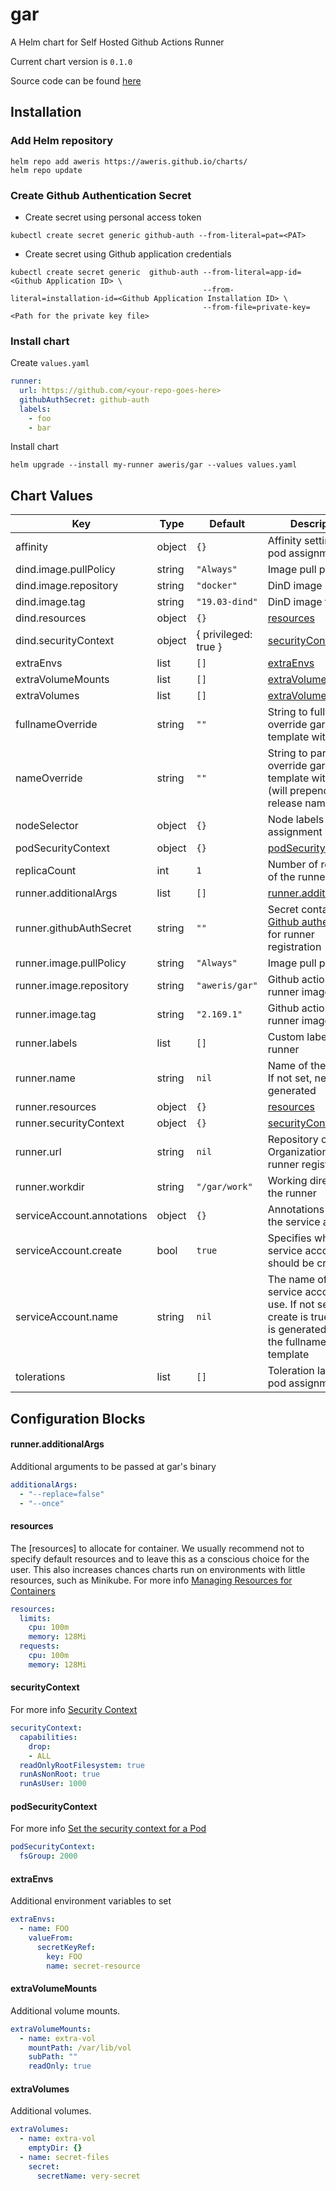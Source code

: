 gar
===
A Helm chart for Self Hosted Github Actions Runner

Current chart version is `0.1.0`

Source code can be found [here](https://github.com/aweris/github-actions-runner)

## Installation

### Add Helm repository

```shell
helm repo add aweris https://aweris.github.io/charts/
helm repo update
```

### Create Github Authentication Secret

- Create secret using personal access token

```shell
kubectl create secret generic github-auth --from-literal=pat=<PAT>
```

- Create secret using Github application credentials

```
kubectl create secret generic  github-auth --from-literal=app-id=<Github Application ID> \
                                           --from-literal=installation-id=<Github Application Installation ID> \
                                           --from-file=private-key=<Path for the private key file>
```

### Install chart

Create `values.yaml`

```yaml
runner:
  url: https://github.com/<your-repo-goes-here>
  githubAuthSecret: github-auth
  labels:
    - foo
    - bar
```

Install chart

```shell
helm upgrade --install my-runner aweris/gar --values values.yaml
```

## Chart Values

| Key | Type | Default | Description |
|-----|------|---------|-------------|
| affinity | object | `{}` | Affinity settings for pod assignment |
| dind.image.pullPolicy | string | `"Always"` | Image pull policy |
| dind.image.repository | string | `"docker"` | DinD image name |
| dind.image.tag | string | `"19.03-dind"` | DinD image tag |
| dind.resources | object | `{}` | [resources](#resources) |
| dind.securityContext | object | { privileged: true } | [securityContext](#securitycontext) |
| extraEnvs | list | `[]` | [extraEnvs](#extraenvs) |
| extraVolumeMounts | list | `[]` | [extraVolumeMounts](#extravolumemounts) |
| extraVolumes | list | `[]` | [extraVolumes](#extravolumes) |
| fullnameOverride | string | `""` | String to fully override gar.fullname template with a string |
| nameOverride | string | `""` | String to partially override gar.fullname template with a string (will prepend the release name) |
| nodeSelector | object | `{}` | Node labels for pod assignment |
| podSecurityContext | object | `{}` | [podSecurityContext](#podsecuritycontext) |
| replicaCount | int | `1` | Number of replicas of the runner pod |
| runner.additionalArgs | list | `[]` | [runner.additionalArgs](#runneradditionalargs) |
| runner.githubAuthSecret | string | `""` | Secret contains [Github authentication](#create-github-authentication-secret) for runner registration |
| runner.image.pullPolicy | string | `"Always"` | Image pull policy |
| runner.image.repository | string | `"aweris/gar"` | Github actions runner image name |
| runner.image.tag | string | `"2.169.1"` | Github actions runner image tag |
| runner.labels | list | `[]` | Custom labels for the runner |
| runner.name | string | `nil` | Name of the runner. If not set, new name generated |
| runner.resources | object | `{}` | [resources](#resources) |
| runner.securityContext | object | `{}` | [securityContext](#securitycontext) |
| runner.url | string | `nil` | Repository or Organization url for runner registration |
| runner.workdir | string | `"/gar/work"` | Working directory for the runner |
| serviceAccount.annotations | object | `{}` | Annotations to add to the service account |
| serviceAccount.create | bool | `true` | Specifies whether a service account should be created |
| serviceAccount.name | string | `nil` | The name of the service account to use. If not set and create is true, a name is generated using the fullname template |
| tolerations | list | `[]` | Toleration labels for pod assignment |

## Configuration Blocks

#### runner.additionalArgs

Additional arguments to be passed at gar's binary

```yaml
additionalArgs:
  - "--replace=false"
  - "--once"
```

#### resources

The [resources] to allocate for container. We usually recommend not to specify default resources and to leave this as a conscious
choice for the user. This also increases chances charts run on environments with little
resources, such as Minikube. For more info [Managing Resources for Containers](https://kubernetes.io/docs/concepts/configuration/manage-resources-containers/)

```yaml
resources:
  limits:
    cpu: 100m
    memory: 128Mi
  requests:
    cpu: 100m
    memory: 128Mi
```

#### securityContext

For more info [Security Context](https://kubernetes.io/docs/tasks/configure-pod-container/security-context/)

```yaml
securityContext:
  capabilities:
    drop:
    - ALL
  readOnlyRootFilesystem: true
  runAsNonRoot: true
  runAsUser: 1000
```

#### podSecurityContext

For more info [Set the security context for a Pod](https://kubernetes.io/docs/tasks/configure-pod-container/security-context/#set-the-security-context-for-a-pod)

```yaml
podSecurityContext:
  fsGroup: 2000
```

#### extraEnvs

Additional environment variables to set

```yaml
extraEnvs:
  - name: FOO
    valueFrom:
      secretKeyRef:
        key: FOO
        name: secret-resource
```

#### extraVolumeMounts

Additional volume mounts.

```yaml
extraVolumeMounts:
  - name: extra-vol
    mountPath: /var/lib/vol
    subPath: ""
    readOnly: true
```

#### extraVolumes

Additional volumes.

```yaml
extraVolumes:
  - name: extra-vol
    emptyDir: {}
  - name: secret-files
    secret:
      secretName: very-secret
```
